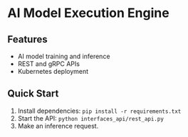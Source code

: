 # AI Model Execution Engine

## Features
- AI model training and inference
- REST and gRPC APIs
- Kubernetes deployment

## Quick Start
1. Install dependencies: `pip install -r requirements.txt`
2. Start the API: `python interfaces_api/rest_api.py`
3. Make an inference request.
